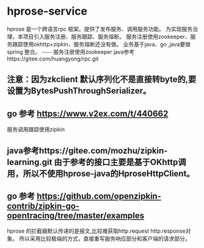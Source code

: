 # hprose-service
<p>
hprose 是一个跨语言rpc 框架。提供了发布服务、调用服务功能。
为实现服务治理，本项目引入服务注册、服务跟踪、服务熔断。
服务注册使用zookeeper、服务跟踪使用okhttp+zipkin、服务熔断还没有做。
业务基于java、go ,java要做spring 整合。
----
服务注册使用zookeeper
  java参考https://gitee.com/huangyong/rpc.git
  
  注意：因为zkclient 默认序列化不是直接转byte的,要设置为BytesPushThroughSerializer。
  ----
  go 参考 https://www.v2ex.com/t/440662
----  
服务调用跟踪使用zipkin
  
  java参考https://gitee.com/mozhu/zipkin-learning.git
    由于参考的接口主要是基于OKhttp调用，所以不使用hprose-java的HproseHttpClient。
  ----
  go 参考 https://github.com/openzipkin-contrib/zipkin-go-opentracing/tree/master/examples
----
hprose 的拦截器默认传递的是报文,比较难获取http.request  http.response对象。
所以采用比较极端的方式，直接重写服务响应部分和客户端的请求部分。
